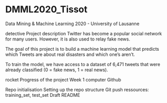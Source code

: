 # DMML2020_Tissot
Data Mining & Machine Learning 2020 - University of Lausanne

detective Project description
Twitter has become a popular social network for many users. However, it is also used to relay fake news.

The goal of this project is to build a machine learning model that predicts which Tweets are about real disasters and which one’s aren’t.

To train the model, we have access to a dataset of 6,471 tweets that were already classified (0 = fake news, 1 = real news).

rocket Progress of the project
Week 1
computer Github

Repo initialisation
Setting up the repo structure
Git push ressources: training_set, test_set
Draft README
